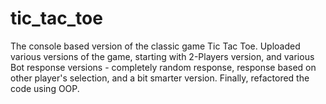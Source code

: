 # tic_tac_toe
The console based version of the classic game Tic Tac Toe.
Uploaded various versions of the game, starting with 2-Players version, 
and various Bot response versions - completely random response, response based on other player's selection, and a bit smarter version.
Finally, refactored the code using OOP.
